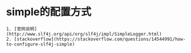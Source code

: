 # simple的配置方式
    1. [官网说明] (http://www.slf4j.org/api/org/slf4j/impl/SimpleLogger.html)
    2. [stackoverflow](https://stackoverflow.com/questions/14544991/how-to-configure-slf4j-simple)

   